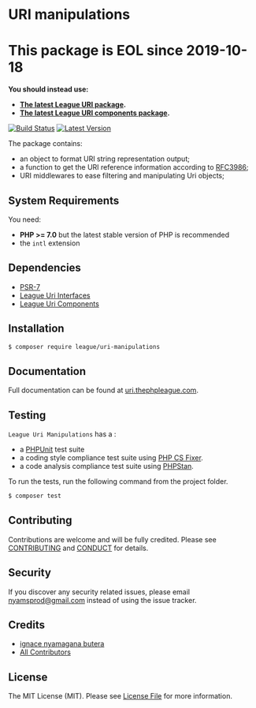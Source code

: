 URI manipulations
=======

# This package is EOL since 2019-10-18

**You should instead use:**

- **[The latest League URI package](https://github.com/thephpleague/uri/releases).**
- **[The latest League URI components package](https://github.com/thephpleague/uri-components/releases).**

[![Build Status](https://img.shields.io/travis/thephpleague/uri-manipulations/master.svg?style=flat-square)](https://travis-ci.org/thephpleague/uri-manipulations)
[![Latest Version](https://img.shields.io/github/release/thephpleague/uri-manipulations.svg?style=flat-square)](https://github.com/thephpleague/uri-manipulations/releases)

The package contains:

- an object to format URI string representation output;
- a function to get the URI reference information according to [RFC3986](https://tools.ietf.org/html/rfc3986#section-4);
- URI middlewares to ease filtering and manipulating Uri objects;

System Requirements
-------

You need:

- **PHP >= 7.0**  but the latest stable version of PHP is recommended
- the `intl` extension

Dependencies
-------

- [PSR-7](http://www.php-fig.org/psr/psr-7/)
- [League Uri Interfaces](https://github.com/thephpleague/uri-interfaces)
- [League Uri Components](https://github.com/thephpleague/uri-components)


Installation
------

``` bash
$ composer require league/uri-manipulations
```

Documentation
------

Full documentation can be found at [uri.thephpleague.com](http://uri.thephpleague.com).

Testing
-------

`League Uri Manipulations` has a :

- a [PHPUnit](https://phpunit.de) test suite
- a coding style compliance test suite using [PHP CS Fixer](http://cs.sensiolabs.org/).
- a code analysis compliance test suite using [PHPStan](https://github.com/phpstan/phpstan).

To run the tests, run the following command from the project folder.

``` bash
$ composer test
```

Contributing
-------

Contributions are welcome and will be fully credited. Please see [CONTRIBUTING](.github/CONTRIBUTING.md) and [CONDUCT](CONDUCT.md) for details.

Security
-------

If you discover any security related issues, please email nyamsprod@gmail.com instead of using the issue tracker.

Credits
-------

- [ignace nyamagana butera](https://github.com/nyamsprod)
- [All Contributors](https://github.com/thephpleague/uri/contributors)

License
-------

The MIT License (MIT). Please see [License File](LICENSE) for more information.
